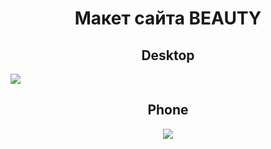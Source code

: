 <h1 align="center">Макет сайта BEAUTY</h1>

<h2 align="center">Desktop</h2>
<img src="https://github.com/MKL-GitHub/HotelsRu_project_1/assets/93647476/f53308e2-3d46-4f8d-92d3-92fbfcdf695e">

<h2 align="center">Phone</h2>
<div align="center">
  <img src="https://user-images.githubusercontent.com/93647476/222038242-2cd5a659-0063-4455-b666-6fb062776c82.jpg">
</div>

